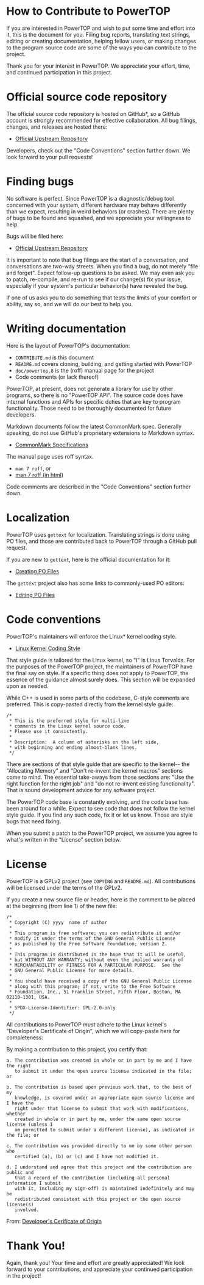 # How to Contribute to PowerTOP

If you are interested in PowerTOP and wish to put some time and effort into it,
this is the document for you. Filing bug reports, translating text strings,
editing or creating documentation, helping fellow users, or making changes to
the program source code are some of the ways you can contribute to the project.

Thank you for your interest in PowerTOP. We appreciate your effort, time, and
continued participation in this project.


# Official source code repository

The official source code repository is hosted on GitHub*, so a GitHub account is
strongly recommended for effective collaboration. All bug filings, changes, and
releases are hosted there:
* [Official Upstream Repository][upstream]

Developers, check out the "Code Conventions" section further down. We look
forward to your pull requests!


# Finding bugs

No software is perfect. Since PowerTOP is a diagnostic/debug tool concerned
with your system, different hardware may behave differently than we expect,
resulting in weird behaviors (or crashes). There are plenty of bugs to be found
and squashed, and we appreciate your willingness to help.

Bugs will be filed here:
* [Official Upstream Repository][upstream]

It is important to note that bug filings are the start of a conversation, and
conversations are two-way streets. When you find a bug, do not merely "file and
forget". Expect follow-up questions to be asked. We may even ask you to patch,
re-compile, and re-run to see if our change(s) fix your issue, especially if
your system's particular behavior(s) have revealed the bug.

If one of us asks you to do something that tests the limits of your comfort or
ability, say so, and we will do our best to help you.


# Writing documentation

Here is the layout of PowerTOP's documentation:
* `CONTRIBUTE.md` is this document
* `README.md` covers cloning, building, and getting started with PowerTOP
* `doc/powertop.8` is the (roff) manual page for the project
* Code comments (or lack thereof)

PowerTOP, at present, does not generate a library for use by other programs, so
there is no "PowerTOP API". The source code does have internal functions and
APIs for specific duties that are key to program functionality. Those need to
be thoroughly documented for future developers.

Markdown documents follow the latest CommonMark spec. Generally speaking,
do not use GitHub's proprietary extensions to Markdown syntax.
* [CommonMark Specifications][cmark]

The manual page uses roff syntax.
* `man 7 roff`, or
* [man 7 roff (in html)][manroff]

Code comments are described in the "Code Conventions" section further down.


# Localization

PowerTOP uses `gettext` for localization. Translating strings is done using PO
files, and those are contributed back to PowerTOP through a GitHub pull
request.

If you are new to `gettext`, here is the official documentation for it:
* [Creating PO Files][gettext_create]

The `gettext` project also has some links to commonly-used PO editors:
* [Editing PO Files][gettext_edit]


# Code conventions

PowerTOP's maintainers will enforce the Linux* kernel coding style.
* [Linux Kernel Coding Style][kernel_style]

That style guide is tailored for the Linux kernel, so "I" is Linus Torvalds.
For the purposes of the PowerTOP project, the maintainers of PowerTOP have the
final say on style. If a specific thing does not apply to PowerTOP, the essence
of the guidance almost surely does. This section will be expanded upon
as needed.

While C++ is used in some parts of the codebase, C-style comments are
preferred. This is copy-pasted directly from the kernel style guide:

    /*
     * This is the preferred style for multi-line
     * comments in the Linux kernel source code.
     * Please use it consistently.
     *
     * Description:  A column of asterisks on the left side,
     * with beginning and ending almost-blank lines.
     */

There are sections of that style guide that are specific to the kernel-- the
"Allocating Memory" and "Don't re-invent the kernel macros" sections come to
mind. The essential take-aways from those sections are: "Use the right function
for the right job" and "do not re-invent existing functionality". That is sound
development advice for any software project.

The PowerTOP code base is constantly evolving, and the code base has been
around for a while. Expect to see code that does not follow the kernel style
guide. If you find any such code, fix it or let us know. Those are style bugs
that need fixing.

When you submit a patch to the PowerTOP project, we assume you agree to
what's written in the "License" section below.


# License

PowerTOP is a GPLv2 project (see `COPYING` and `README.md`). All contributions
will be licensed under the terms of the GPLv2.

If you create a new source file or header, here is the comment to be placed at
the beginning (from line 1) of the new file:

```
/*
 * Copyright (C) yyyy  name of author
 *
 * This program is free software; you can redistribute it and/or
 * modify it under the terms of the GNU General Public License
 * as published by the Free Software Foundation; version 2.
 *
 * This program is distributed in the hope that it will be useful,
 * but WITHOUT ANY WARRANTY; without even the implied warranty of
 * MERCHANTABILITY or FITNESS FOR A PARTICULAR PURPOSE.  See the
 * GNU General Public License for more details.
 *
 * You should have received a copy of the GNU General Public License
 * along with this program; if not, write to the Free Software
 * Foundation, Inc., 51 Franklin Street, Fifth Floor, Boston, MA  02110-1301, USA.
 *
 * SPDX-License-Identifier: GPL-2.0-only
 */
```

All contributions to PowerTOP *must* adhere to the Linux kernel's "Developer's
Certificate of Origin", which we will copy-paste here for completeness:

By making a contribution to this project, you certify that:

```
a. The contribution was created in whole or in part by me and I have the right
   to submit it under the open source license indicated in the file; or

b. The contribution is based upon previous work that, to the best of my
   knowledge, is covered under an appropriate open source license and I have the
   right under that license to submit that work with modifications, whether
   created in whole or in part by me, under the same open source license (unless I
   am permitted to submit under a different license), as indicated in the file; or

c. The contribution was provided directly to me by some other person who
   certified (a), (b) or (c) and I have not modified it.

d. I understand and agree that this project and the contribution are public and
   that a record of the contribution (including all personal information I submit
   with it, including my sign-off) is maintained indefinitely and may be
   redistributed consistent with this project or the open source license(s)
   involved.
```

From: [Developer's Cerificate of Origin][kernel_cos]


# Thank You!

Again, thank you! Your time and effort are greatly appreciated! We look forward
to your contributions, and appreciate your continued participation in the
project!


[upstream]: https://github.com/fenrus75/powertop "Official PowerTOP Repository"
[cmark]: https://spec.commonmark.org/ "External Link: CommonMark Specifications"
[manroff]: http://man7.org/linux/man-pages/man7/roff.7.html "External Link: man 7 roff"
[gettext_create]: https://www.gnu.org/software/gettext/manual/html_node/Creating.html#Creating "External Link: Creating a PO File"
[gettext_edit]: https://www.gnu.org/software/gettext/manual/html_node/Editing.html#Editing "External Link: PO File Editors"
[kernel_style]: https://www.kernel.org/doc/html/latest/process/coding-style.html "External Link: Linux kernel coding style"
[kernel_cos]: https://www.kernel.org/doc/html/latest/process/submitting-patches.html#sign-your-work-the-developer-s-certificate-of-origin "External Link: Developer's Certificate of Origin"
